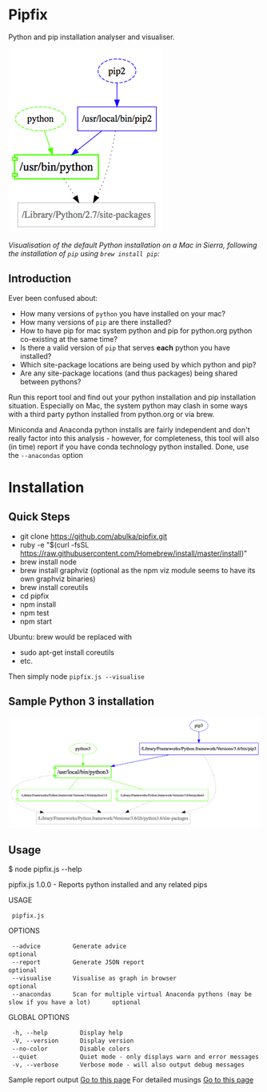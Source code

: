 # Pipfix

Python and pip installation analyser and visualiser.

![visualisation of pipfix results](images/graph00.png "visualisation pic")

*Visualisation of the default Python installation on a Mac in Sierra, 
following the installation of `pip` using `brew install pip`:*

## Introduction


Ever been confused about:
- How many versions of `python` you have installed on your mac?
- How many versions of `pip` are there installed?
- How to have pip for mac system python and pip for python.org python co-existing at the same time?
- Is there a valid version of `pip` that serves **each** python you have installed?
- Which site-package locations are being used by which python and pip?
- Are any site-package locations (and thus packages) being shared between pythons?

Run this report tool and find out your python installation and pip installation situation.  Especially on Mac, the system python may clash in some ways with a third party python installed from python.org or via brew.

Miniconda and Anaconda python installs are fairly independent and don't really factor into this analysis - however, for completeness, this tool will also (in time) report if you have conda technology python installed.  Done, use the `--anacondas` option


# Installation

## Quick Steps ##

- git clone https://github.com/abulka/pipfix.git
- ruby -e "$(curl -fsSL https://raw.githubusercontent.com/Homebrew/install/master/install)"
- brew install node
- brew install graphviz  (optional as the npm viz module seems to have its own graphviz binaries)
- brew install coreutils
- cd pipfix
- npm install
- npm test
- npm start

Ubuntu: brew would be replaced with
- sudo apt-get install coreutils
- etc.

Then simply node `pipfix.js --visualise`

## Sample Python 3 installation

![visualisation of pipfix results](images/graph02.png "visualisation of which pip points to which python")

## Usage

$ node pipfix.js --help

   pipfix.js 1.0.0 - Reports python installed and any related pips
     
   USAGE

     pipfix.js 

   OPTIONS

     --advice         Generate advice                                                                 optional      
     --report         Generate JSON report                                                            optional      
     --visualise      Visualise as graph in browser                                                   optional      
     --anacondas      Scan for multiple virtual Anaconda pythons (may be slow if you have a lot)      optional       

   GLOBAL OPTIONS

     -h, --help         Display help                                      
     -V, --version      Display version                                   
     --no-color         Disable colors                                    
     --quiet            Quiet mode - only displays warn and error messages
     -v, --verbose      Verbose mode - will also output debug messages    



Sample report output [Go to this page](doco/sample1.pdf)
For detailed musings [Go to this page](doco/musings.md)
